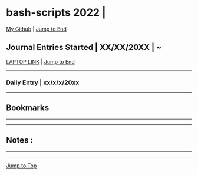 
<div id="top-of-doc"></div>

# bash-scripts 2022 |

[My Github](https://github.com/popados) | [Jump to End](#end-of-doc)


## Journal Entries Started | XX/XX/20XX | ~


[LAPTOP LINK](#) | [Jump to End](#end-of-doc)

***

### Daily Entry | xx/x/x/20xx

***

## Bookmarks

***

***

## Notes :

***

***


[Jump to Top](#top-of-doc)

<div id="end-of-doc"></div>

